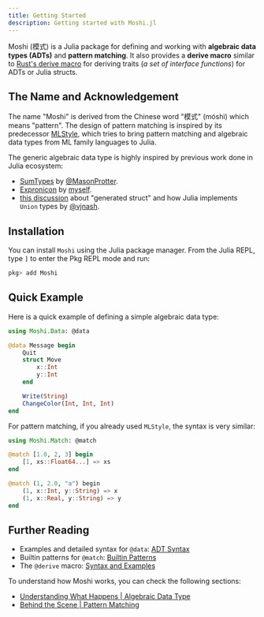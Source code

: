 ```yaml
---
title: Getting Started
description: Getting started with Moshi.jl
---
```


Moshi (模式) is a Julia package for defining and working with **algebraic data types (ADTs)** and **pattern matching**. It also provides a **derive macro** similar to [Rust's derive macro](https://doc.rust-lang.org/reference/procedural-macros.html#derive-macros) for deriving traits (_a set of interface functions_) for ADTs or Julia structs.

## The Name and Acknowledgement

The name "Moshi" is derived from the Chinese word "模式" (móshì) which means "pattern". The design of pattern matching is inspired by its predecessor [MLStyle](https://github.com/thautwarm/MLStyle.jl), which tries to bring pattern matching and algebraic data types from ML family languages to Julia.

The generic algebraic data type is highly inspired by previous work done in Julia ecosystem:

- [SumTypes](https://github.com/MasonProtter/SumTypes.jl) by [@MasonProtter](https://github.com/MasonProtter).
- [Expronicon](https://github.com/Roger-luo/Expronicon.jl) by [myself](https://github.com/Roger-luo/).
- [this discussion](https://github.com/JuliaLang/julia/discussions/48883) about "generated struct" and how Julia implements `Union` types by [@vjnash](https://github.com/vtjnash).

## Installation

You can install `Moshi` using the Julia package manager. From the Julia REPL, type `]` to enter the Pkg REPL mode and run:

```julia
pkg> add Moshi
```

## Quick Example

Here is a quick example of defining a simple algebraic data type:

```julia
using Moshi.Data: @data

@data Message begin
    Quit
    struct Move
        x::Int
        y::Int
    end

    Write(String)
    ChangeColor(Int, Int, Int)
end
```

For pattern matching, if you already used `MLStyle`, the syntax is very similar:

```julia
using Moshi.Match: @match

@match [1.0, 2, 3] begin
    [1, xs::Float64...] => xs
end

@match (1, 2.0, "a") begin
    (1, x::Int, y::String) => x
    (1, x::Real, y::String) => y
end
```

## Further Reading

- Examples and detailed syntax for `@data`: [ADT Syntax](../../data/syntax)
- Builtin patterns for `@match`: [Builtin Patterns](../../match/syntax/#builtin-patterns)
- The `@derive` macro: [Syntax and Examples](../../start/derive/)

To understand how Moshi works, you can check the following sections:

- [Understanding What Happens | Algebraic Data Type](../../data/understand)
- [Behind the Scene | Pattern Matching](../../match/behind)
